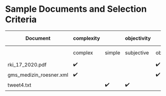 # Sample Documents and Selection Criteria
| Document | complexity |  | objectivity |  | expertise |  | File format | | | domain |  |  |
| ----------- | ----------- | ----------- | ----------- | ----------- | ----------- | ----------- | ----------- | ----------- | ----------- | ----------- | ----------- | ----------- |
|  | complex | simple | subjective | objective | expert | non-expert | XML | HTML | PDF | legal | scientific | administrative
| rki_17_2020.pdf |  :heavy_check_mark: |  |  | :heavy_check_mark: | :heavy_check_mark: |  |  |  | :heavy_check_mark: |  | :heavy_check_mark: | |
| gms_medizin_roesner.xml |  :heavy_check_mark: |  |  | :heavy_check_mark: | :heavy_check_mark: |  | :heavy_check_mark: |  | |  | :heavy_check_mark: | |
| tweet4.txt |  | :heavy_check_mark: | :heavy_check_mark: | | | :heavy_check_mark: | |  | |  |  | |
